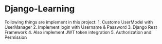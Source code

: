 # Django-Learning

Following things are implement in this project.
    1. Custome UserModel with UserManager
    2. Implement login with Username & Password 
    3. Django Rest Framework
    4. Also implement JWT token integration
    5. Authorization and Permission
